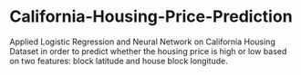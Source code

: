 # California-Housing-Price-Prediction
Applied Logistic Regression and Neural Network on California Housing Dataset in order to predict whether the housing price is high or low based on two features: block latitude and house block longitude.
